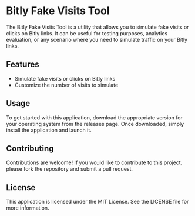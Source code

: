 # Bitly Fake Visits Tool

The Bitly Fake Visits Tool is a utility that allows you to simulate fake visits or clicks on Bitly links. It can be useful for testing purposes, analytics evaluation, or any scenario where you need to simulate traffic on your Bitly links.

## Features

- Simulate fake visits or clicks on Bitly links
- Customize the number of visits to simulate

## Usage
To get started with this application, download the appropriate version for your operating system from the releases page. Once downloaded, simply install the application and launch it.


## Contributing
Contributions are welcome! If you would like to contribute to this project, please fork the repository and submit a pull request.

## License
This application is licensed under the MIT License. See the LICENSE file for more information.